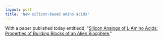 ```yaml
---
layout: post
title: 'New silicon-based amino acids'
---
```


With a paper published today entitledd, "[Silicon Analogs of L-Amino Acids: Properties of Building Blocks of an Alien Biosphere](https://link.springer.com/article/10.1134/S0006350922020117),"